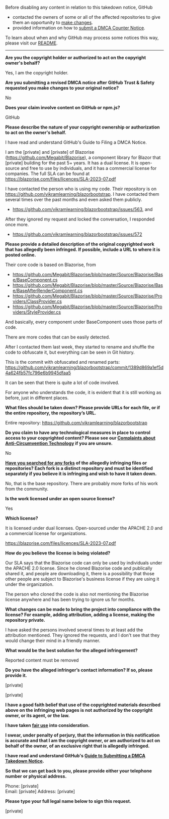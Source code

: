 Before disabling any content in relation to this takedown notice, GitHub
- contacted the owners of some or all of the affected repositories to give them an opportunity to [make changes](https://docs.github.com/en/github/site-policy/dmca-takedown-policy#a-how-does-this-actually-work).
- provided information on how to [submit a DMCA Counter Notice](https://docs.github.com/en/articles/guide-to-submitting-a-dmca-counter-notice).

To learn about when and why GitHub may process some notices this way, please visit our [README](https://github.com/github/dmca/blob/master/README.md#anatomy-of-a-takedown-notice).

---

**Are you the copyright holder or authorized to act on the copyright owner's behalf?**

Yes, I am the copyright holder.

**Are you submitting a revised DMCA notice after GitHub Trust & Safety requested you make changes to your original notice?**

No

**Does your claim involve content on GitHub or npm.js?**

GitHub

**Please describe the nature of your copyright ownership or authorization to act on the owner's behalf.**

I have read and understand GitHub's Guide to Filing a DMCA Notice.

I am the [private] and [private] of Blazorise (https://github.com/Megabit/Blazorise), a component library for Blazor that [private] building for the past 5+ years. It has a dual license. It is open-source and free to use by individuals, and it has a commercial license for companies. The full SLA can be found at https://blazorise.com/files/licences/SLA-2023-07.pdf

I have contacted the person who is using my code. Their repository is on https://github.com/vikramlearning/blazorbootstrap. I have contacted them several times over the past months and even asked them publicly.

- https://github.com/vikramlearning/blazorbootstrap/issues/563, and

After they ignored my request and locked the conversation, I responded once more.

- https://github.com/vikramlearning/blazorbootstrap/issues/572

**Please provide a detailed description of the original copyrighted work that has allegedly been infringed. If possible, include a URL to where it is posted online.**

Their core code is based on Blazorise, from

- https://github.com/Megabit/Blazorise/blob/master/Source/Blazorise/Base/BaseComponent.cs  
- https://github.com/Megabit/Blazorise/blob/master/Source/Blazorise/Base/BaseAfterRenderComponent.cs  
- https://github.com/Megabit/Blazorise/blob/master/Source/Blazorise/Providers/ClassProvider.cs  
- https://github.com/Megabit/Blazorise/blob/master/Source/Blazorise/Providers/StyleProvider.cs

And basically, every component under BaseComponent uses those parts of code.

There are more codes that can be easily detected.

After I contacted them last week, they started to rename and shuffle the code to obfuscate it, but everything can be seen in Git history.

This is the commit with obfuscated and renamed parts: https://github.com/vikramlearning/blazorbootstrap/commit/1389d869a1ef5d4a624fb57fc796e6b9945dfaa5

It can be seen that there is quite a lot of code involved.

For anyone who understands the code, it is evident that it is still working as before, just in different places.

**What files should be taken down? Please provide URLs for each file, or if the entire repository, the repository’s URL.**

Entire repository: https://github.com/vikramlearning/blazorbootstrap

**Do you claim to have any technological measures in place to control access to your copyrighted content? Please see our <a href="https://docs.github.com/articles/guide-to-submitting-a-dmca-takedown-notice#complaints-about-anti-circumvention-technology">Complaints about Anti-Circumvention Technology</a> if you are unsure.**

No

**<a href="https://docs.github.com/articles/dmca-takedown-policy#b-what-about-forks-or-whats-a-fork">Have you searched for any forks</a> of the allegedly infringing files or repositories? Each fork is a distinct repository and must be identified separately if you believe it is infringing and wish to have it taken down.**

No, that is the base repository. There are probably more forks of his work from the community.

**Is the work licensed under an open source license?**

Yes

**Which license?**

It is licensed under dual licenses. Open-sourced under the APACHE 2.0 and a commercial license for organizations.

https://blazorise.com/files/licences/SLA-2023-07.pdf

**How do you believe the license is being violated?**

Our SLA says that the Blazorise code can only be used by individuals under the APACHE 2.0 license. Since he cloned Blazorise code and publically shared it, and people are downloading it, there is a possibility that those other people are subject to Blazorise's business license if they are using it under the organization.

The person who cloned the code is also not mentioning the Blazorise license anywhere and has been trying to ignore us for months.

**What changes can be made to bring the project into compliance with the license? For example, adding attribution, adding a license, making the repository private.**

I have asked the persons involved several times to at least add the attribution mentioned. They ignored the requests, and I don't see that they would change their mind in a friendly manner.

**What would be the best solution for the alleged infringement?**

Reported content must be removed

**Do you have the alleged infringer’s contact information? If so, please provide it.**

[private]

[private]

**I have a good faith belief that use of the copyrighted materials described above on the infringing web pages is not authorized by the copyright owner, or its agent, or the law.**

**I have taken <a href="https://www.lumendatabase.org/topics/22">fair use</a> into consideration.**

**I swear, under penalty of perjury, that the information in this notification is accurate and that I am the copyright owner, or am authorized to act on behalf of the owner, of an exclusive right that is allegedly infringed.**

**I have read and understand GitHub's <a href="https://docs.github.com/articles/guide-to-submitting-a-dmca-takedown-notice/">Guide to Submitting a DMCA Takedown Notice</a>.**

**So that we can get back to you, please provide either your telephone number or physical address.**

Phone: [private]  
Email: [private] 
Address: [private] 

**Please type your full legal name below to sign this request.**

[private] 
